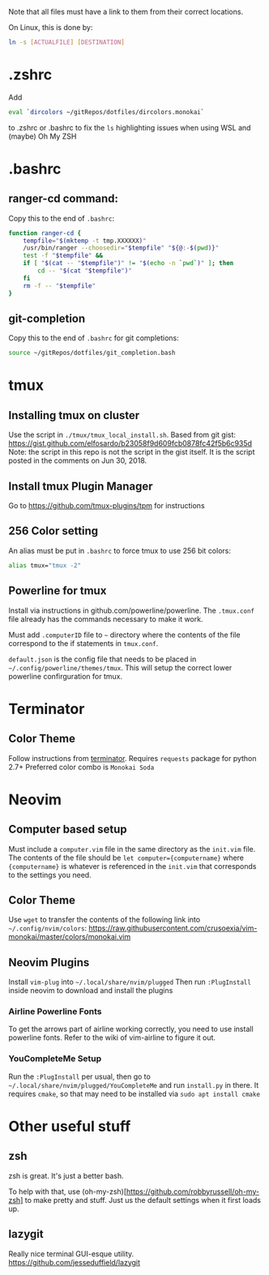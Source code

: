 Note that all files must have a link to them from their correct locations.

On Linux, this is done by:

```bash
ln -s [ACTUALFILE] [DESTINATION]
```
# .zshrc
 
Add
```bash
eval `dircolors ~/gitRepos/dotfiles/dircolors.monokai`
```
to .zshrc or .bashrc to fix the `ls` highlighting issues when using WSL and (maybe) Oh My ZSH

# .bashrc

## ranger-cd command:
Copy this to the end of `.bashrc`:
```bash
function ranger-cd {
    tempfile="$(mktemp -t tmp.XXXXXX)"
    /usr/bin/ranger --choosedir="$tempfile" "${@:-$(pwd)}"
    test -f "$tempfile" &&
    if [ "$(cat -- "$tempfile")" != "$(echo -n `pwd`)" ]; then
        cd -- "$(cat "$tempfile")"
    fi
    rm -f -- "$tempfile"
}
```
## git-completion

Copy this to the end of `.bashrc` for git completions:

```bash
source ~/gitRepos/dotfiles/git_completion.bash
```

# tmux

## Installing tmux on cluster
Use the script in `./tmux/tmux_local_install.sh`. Based from git gist: https://gist.github.com/elfosardo/b23058f9d609fcb0878fc42f5b6c935d
Note: the script in this repo is not the script in the gist itself. It is the script posted in the comments on Jun 30, 2018.

## Install tmux Plugin Manager
Go to https://github.com/tmux-plugins/tpm for instructions

## 256 Color setting
An alias must be put in `.bashrc` to force tmux to use 256 bit colors:

```bash
alias tmux="tmux -2"
```
## Powerline for tmux
Install via instructions in github.com/powerline/powerline. The `.tmux.conf` file already has the commands necessary to make it work.

Must add `.computerID` file to `~` directory where the contents of the file correspond to the if statements in `tmux.conf`.

`default.json` is the config file that needs to be placed in `~/.config/powerline/themes/tmux`. This will setup the correct lower powerline confirguration for tmux.

# Terminator

## Color Theme
Follow instructions from [terminator](https://github.com/EliverLara/terminator-themes).
Requires `requests` package for python 2.7+
Preferred color combo is `Monokai Soda`

# Neovim

## Computer based setup
Must include a `computer.vim` file in the same directory as the `init.vim` file. The contents of the file should be `let computer={computername}` where `{computername}` is whatever is referenced in the `init.vim` that corresponds to the settings you need.

## Color Theme
Use `wget` to transfer the contents of the following link into `~/.config/nvim/colors`:
https://raw.githubusercontent.com/crusoexia/vim-monokai/master/colors/monokai.vim

## Neovim Plugins
Install `vim-plug` into `~/.local/share/nvim/plugged`
Then run `:PlugInstall` inside neovim to download and install the plugins

### Airline Powerline Fonts
To get the arrows part of airline working correctly, you need to use install powerline fonts. Refer to the wiki of vim-airline to figure it out.

### YouCompleteMe Setup
Run the `:PlugInstall` per usual, then go to `~/.local/share/nvim/plugged/YouCompleteMe` and run `install.py` in there. It requires `cmake`, so that may need to be installed via `sudo apt install cmake`

# Other useful stuff

## zsh
zsh is great. It's just a better bash.

To help with that, use (oh-my-zsh)[https://github.com/robbyrussell/oh-my-zsh] to make pretty and stuff. Just us the default settings when it first loads up.

## lazygit
Really nice terminal GUI-esque utility. https://github.com/jesseduffield/lazygit

